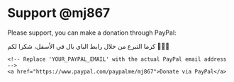 
<html>
<head>
    <title>Donate to @mj867</title>
</head>
<body>
    <h1>Support @mj867</h1>
    <p>Please support, you can make a donation through PayPal: <p/>
    <p>كرما التبرع من خلال رابط الباي بال في الأسفل، 
    شكرا لكم 💐💐💐
    </p>
    
    <!-- Replace 'YOUR_PAYPAL_EMAIL' with the actual PayPal email address -->
    <a href="https://www.paypal.com/paypalme/mj867">Donate via PayPal</a>
</body>
</html>
